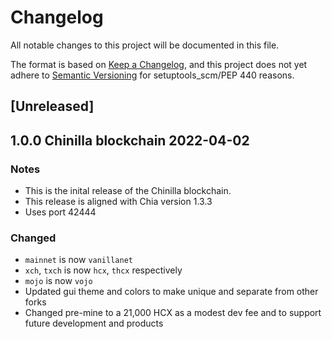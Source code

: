 # Changelog

All notable changes to this project will be documented in this file.

The format is based on [Keep a Changelog](https://keepachangelog.com/en/1.0.0/),
and this project does not yet adhere to [Semantic Versioning](https://semver.org/spec/v2.0.0.html)
for setuptools_scm/PEP 440 reasons.

## [Unreleased]

## 1.0.0 Chinilla blockchain 2022-04-02

### Notes

- This is the inital release of the Chinilla blockchain.
- This release is aligned with Chia version 1.3.3
- Uses port 42444

### Changed

- `mainnet` is now `vanillanet`
- `xch`, `txch` is now `hcx`, `thcx` respectively
- `mojo` is now `vojo`
- Updated gui theme and colors to make unique and separate from other forks
- Changed pre-mine to a 21,000 HCX as a modest dev fee and to support future development and products